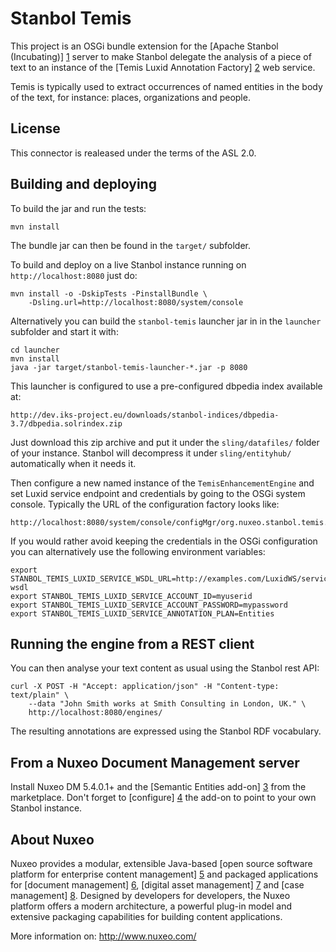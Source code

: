 # Stanbol Temis

This project is an OSGi bundle extension for the [Apache Stanbol (Incubating)]
[1] server to make Stanbol delegate the analysis of a piece of text to an
instance of the [Temis Luxid Annotation Factory] [2] web service.

Temis is typically used to extract occurrences of named entities in the body of
the text, for instance: places, organizations and people.

[1]: http://incubator.apache.org/stanbol
[2]: http://www.temis.com

## License

This connector is realeased under the terms of the ASL 2.0.

## Building and deploying

To build the jar and run the tests:

    mvn install

The bundle jar can then be found in the `target/` subfolder.

To build and deploy on a live Stanbol instance running on
`http://localhost:8080` just do:

    mvn install -o -DskipTests -PinstallBundle \
        -Dsling.url=http://localhost:8080/system/console

Alternatively you can build the `stanbol-temis` launcher jar in in the
`launcher` subfolder and start it with:

    cd launcher
    mvn install
    java -jar target/stanbol-temis-launcher-*.jar -p 8080

This launcher is configured to use a pre-configured dbpedia index
available at:

    http://dev.iks-project.eu/downloads/stanbol-indices/dbpedia-3.7/dbpedia.solrindex.zip

Just download this zip archive and put it under the `sling/datafiles/`
folder of your instance. Stanbol will decompress it under `sling/entityhub/`
automatically when it needs it.

Then configure a new named instance of the `TemisEnhancementEngine` and
set Luxid service endpoint and credentials by going to the OSGi system
console. Typically the URL of the configuration factory looks like:

    http://localhost:8080/system/console/configMgr/org.nuxeo.stanbol.temis.TemisEnhancementEngine

If you would rather avoid keeping the credentials in the OSGi configuration you
can alternatively use the following environment variables:

    export STANBOL_TEMIS_LUXID_SERVICE_WSDL_URL=http://examples.com/LuxidWS/services/Annotation?wsdl
    export STANBOL_TEMIS_LUXID_SERVICE_ACCOUNT_ID=myuserid
    export STANBOL_TEMIS_LUXID_SERVICE_ACCOUNT_PASSWORD=mypassword
    export STANBOL_TEMIS_LUXID_SERVICE_ANNOTATION_PLAN=Entities


## Running the engine from a REST client

You can then analyse your text content as usual using the Stanbol rest API:

    curl -X POST -H "Accept: application/json" -H "Content-type: text/plain" \
        --data "John Smith works at Smith Consulting in London, UK." \
        http://localhost:8080/engines/

The resulting annotations are expressed using the Stanbol RDF vocabulary.


## From a Nuxeo Document Management server

Install Nuxeo DM 5.4.0.1+ and the [Semantic Entities add-on] [3] from
the marketplace. Don't forget to [configure] [4] the add-on to point to
your own Stanbol instance.

[3]: https://connect.nuxeo.com/nuxeo/site/marketplace/package/semantic-entities-1.0.0
[4]: https://doc.nuxeo.com/display/NXDOC/Semantic+Entities+Installation+and+Configuration


## About Nuxeo

Nuxeo provides a modular, extensible Java-based [open source software
platform for enterprise content management] [5] and packaged applications
for [document management] [6], [digital asset management] [7] and
[case management] [8]. Designed by developers for developers, the Nuxeo
platform offers a modern architecture, a powerful plug-in model and
extensive packaging capabilities for building content applications.

[5]: http://www.nuxeo.com/en/products/ep
[6]: http://www.nuxeo.com/en/products/document-management
[7]: http://www.nuxeo.com/en/products/dam
[8]: http://www.nuxeo.com/en/products/case-management

More information on: <http://www.nuxeo.com/>
